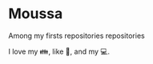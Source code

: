 # Moussa

Among my firsts repositories repositories

I love my :family:, like :chicken:, and my :computer:.
